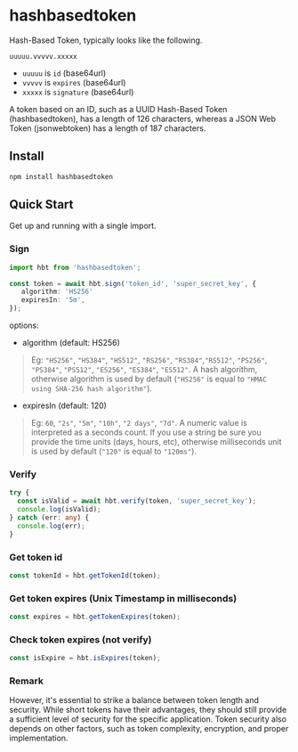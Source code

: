 # hashbasedtoken

Hash-Based Token, typically looks like the following.

```text
uuuuu.vvvvv.xxxxx
```

- `uuuuu` is `id` (base64url)
- `vvvvv` is `expires` (base64url)
- `xxxxx` is `signature` (base64url)

A token based on an ID, such as a UUID Hash-Based Token (hashbasedtoken), has a length of 126 characters, whereas a JSON Web Token (jsonwebtoken) has a length of 187 characters.

## Install

```bash
npm install hashbasedtoken
```

## Quick Start

Get up and running with a single import.

### Sign

```ts
import hbt from 'hashbasedtoken';

const token = await hbt.sign('token_id', 'super_secret_key', {
   algorithm: 'HS256'
   expiresIn: '5m',
});
```

options:

- algorithm (default: HS256)

> Eg: `"HS256"`, `"HS384"`, `"HS512"`, `"RS256"`, `"RS384"`,`"RS512"`, `"PS256"`, `"PS384"`, `"PS512"`, `"ES256"`, `"ES384"`, `"ES512"`. A hash algorithm, otherwise algorithm is used by default (`"HS256"` is equal to `"HMAC using SHA-256 hash algorithm"`).

- expiresIn (default: 120)

> Eg: `60`, `"2s"`, `"5m"`, `"10h"`, `"2 days"`, `"7d"`. A numeric value is interpreted as a seconds count. If you use a string be sure you provide the time units (days, hours, etc), otherwise milliseconds unit is used by default (`"120"` is equal to `"120ms"`).

### Verify

```ts
try {
  const isValid = await hbt.verify(token, 'super_secret_key');
  console.log(isValid);
} catch (err: any) {
  console.log(err);
}
```

### Get token id

```ts
const tokenId = hbt.getTokenId(token);
```

### Get token expires (Unix Timestamp in milliseconds)

```ts
const expires = hbt.getTokenExpires(token);
```

### Check token expires (not verify)

```ts
const isExpire = hbt.isExpires(token);
```

### Remark

However, it's essential to strike a balance between token length and security. While short tokens have their advantages, they should still provide a sufficient level of security for the specific application. Token security also depends on other factors, such as token complexity, encryption, and proper implementation.
